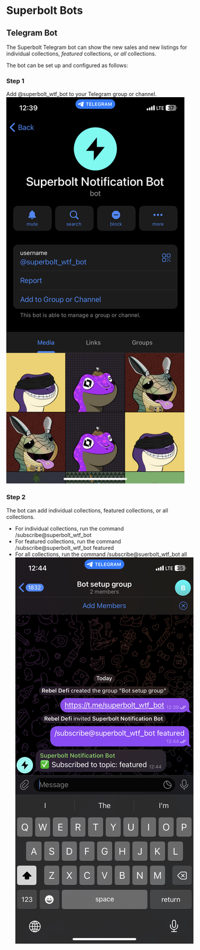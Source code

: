 # Superbolt Bots

## Telegram Bot

The Superbolt Telegram bot can show the new sales and new listings for individual collections, *featured* collections, or *all* collections.

The bot can be set up and configured as follows:

### Step 1

Add @superbolt_wtf_bot to your Telegram group or channel.
![Superbolt Telegram Bot](bot_setup_1.PNG)

### Step 2
The bot can add individual collections, featured collections, or all collections.
- For individual collections, run the command /subscribe@superbolt_wtf_bot <collection contract address>
- For featured collections, run the command /subscribe@superbolt_wtf_bot featured
- For all collections, run the command /subscribe@suerbolt_wtf_bot all
![Superbolt Telegram Bot](bot_setup_2.PNG)